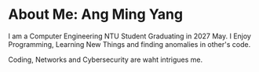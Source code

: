 # About Me: Ang Ming Yang
I am a Computer Engineering NTU Student Graduating in 2027 May. 
I Enjoy Programming, Learning New Things and finding anomalies in other's code.

Coding, Networks and Cybersecurity are waht intrigues me.

